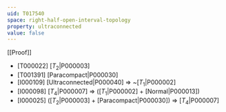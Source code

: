```yaml
---
uid: T017540
space: right-half-open-interval-topology
property: ultraconnected
value: false
---
```

[[Proof]]

* [T000022] [$T_2$|P000003]
* [T001391] [Paracompact|P000030]
* [I000109] [Ultraconnected|P000040] => ~[$T_1$|P000002]
* [I000098] [$T_4$|P000007] => ([$T_1$|P000002] + [Normal|P000013])
* [I000025] ([$T_2$|P000003] + [Paracompact|P000030]) => [$T_4$|P000007]

